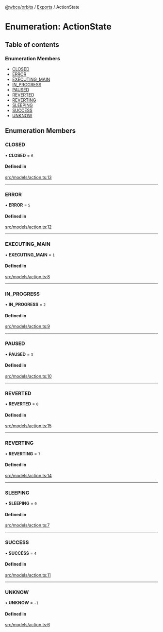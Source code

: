 [@wbce/orbits](../README.md) / [Exports](../modules.md) / ActionState

# Enumeration: ActionState

## Table of contents

### Enumeration Members

- [CLOSED](ActionState.md#closed)
- [ERROR](ActionState.md#error)
- [EXECUTING\_MAIN](ActionState.md#executing_main)
- [IN\_PROGRESS](ActionState.md#in_progress)
- [PAUSED](ActionState.md#paused)
- [REVERTED](ActionState.md#reverted)
- [REVERTING](ActionState.md#reverting)
- [SLEEPING](ActionState.md#sleeping)
- [SUCCESS](ActionState.md#success)
- [UNKNOW](ActionState.md#unknow)

## Enumeration Members

### CLOSED

• **CLOSED** = ``6``

#### Defined in

[src/models/action.ts:13](https://gitlab.com/webcapsule/actions/-/blob/5d56f22/src/core/actions/src/models/action.ts#L13)

___

### ERROR

• **ERROR** = ``5``

#### Defined in

[src/models/action.ts:12](https://gitlab.com/webcapsule/actions/-/blob/5d56f22/src/core/actions/src/models/action.ts#L12)

___

### EXECUTING\_MAIN

• **EXECUTING\_MAIN** = ``1``

#### Defined in

[src/models/action.ts:8](https://gitlab.com/webcapsule/actions/-/blob/5d56f22/src/core/actions/src/models/action.ts#L8)

___

### IN\_PROGRESS

• **IN\_PROGRESS** = ``2``

#### Defined in

[src/models/action.ts:9](https://gitlab.com/webcapsule/actions/-/blob/5d56f22/src/core/actions/src/models/action.ts#L9)

___

### PAUSED

• **PAUSED** = ``3``

#### Defined in

[src/models/action.ts:10](https://gitlab.com/webcapsule/actions/-/blob/5d56f22/src/core/actions/src/models/action.ts#L10)

___

### REVERTED

• **REVERTED** = ``8``

#### Defined in

[src/models/action.ts:15](https://gitlab.com/webcapsule/actions/-/blob/5d56f22/src/core/actions/src/models/action.ts#L15)

___

### REVERTING

• **REVERTING** = ``7``

#### Defined in

[src/models/action.ts:14](https://gitlab.com/webcapsule/actions/-/blob/5d56f22/src/core/actions/src/models/action.ts#L14)

___

### SLEEPING

• **SLEEPING** = ``0``

#### Defined in

[src/models/action.ts:7](https://gitlab.com/webcapsule/actions/-/blob/5d56f22/src/core/actions/src/models/action.ts#L7)

___

### SUCCESS

• **SUCCESS** = ``4``

#### Defined in

[src/models/action.ts:11](https://gitlab.com/webcapsule/actions/-/blob/5d56f22/src/core/actions/src/models/action.ts#L11)

___

### UNKNOW

• **UNKNOW** = ``-1``

#### Defined in

[src/models/action.ts:6](https://gitlab.com/webcapsule/actions/-/blob/5d56f22/src/core/actions/src/models/action.ts#L6)
